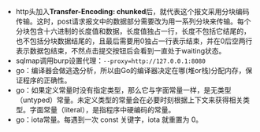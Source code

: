 - http头加入**Transfer-Encoding: chunked**后，就代表这个报文采用分块编码传输。这时，post请求报文中的数据部分需要改为用一系列分块来传输。每个分块包含十六进制的长度值和数据，长度值独占一行，长度不包括它结尾的，也不包括分块数据结尾的，且最后需要用0独占一行表示结束，并在0后空两行表示数据包结束，不然点击提交按钮后会看到一直处于waiting状态。
- sqlmap调用burp设置代理：`--proxy=http://127.0.0.1:8080`
- go：编译器会做逃逸分析，所以由Go的编译器决定在哪(堆or栈)分配内存，保证程序的正确性。
- go：如果定义常量时没有指定类型，那么它与字面常量一样，是无类型（untyped）常量。未定义类型的常量会在必要时刻根据上下文来获得相关类型。字面常量（literal），是指程序中硬编码的常量。
- go：iota常量。每遇到一次 const 关键字，iota 就重置为 0。 


